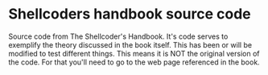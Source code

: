 # Shellcoders handbook source code
Source code from The Shellcoder's Handbook.
It's code serves to exemplify the theory discussed in the book itself. This has been or will be modified to test different things.
This means it is NOT the original version of the code. For that you'll need to go to the web page referenced in the book.

